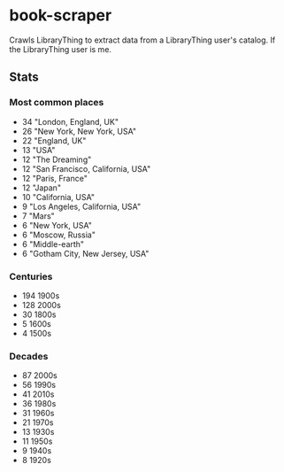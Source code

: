book-scraper
============

Crawls LibraryThing to extract data from a LibraryThing user's catalog. If the LibraryThing user is me.

## Stats
### Most common places
- 34 "London, England, UK"
- 26 "New York, New York, USA"
- 22 "England, UK"
- 13 "USA"
- 12 "The Dreaming"
- 12 "San Francisco, California, USA"
- 12 "Paris, France"
- 12 "Japan"
- 10 "California, USA"
- 9 "Los Angeles, California, USA"
- 7 "Mars"
- 6 "New York, USA"
- 6 "Moscow, Russia"
- 6 "Middle-earth"
- 6 "Gotham City, New Jersey, USA"

### Centuries
- 194 1900s
- 128 2000s
- 30 1800s
- 5 1600s
- 4 1500s

### Decades

- 87 2000s
- 56 1990s
- 41 2010s
- 36 1980s
- 31 1960s
- 21 1970s
- 13 1930s
- 11 1950s
- 9 1940s
- 8 1920s

